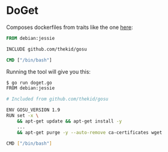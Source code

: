 DoGet
=====

Composes dockerfiles from traits like the one [here](https://github.com/thekid/gosu):

```dockerfile
FROM debian:jessie

INCLUDE github.com/thekid/gosu

CMD ["/bin/bash"]
```

Running the tool will give you this:

```sh
$ go run doget.go
FROM debian:jessie

# Included from github.com/thekid/gosu

ENV GOSU_VERSION 1.9
RUN set -x \
    && apt-get update && apt-get install -y 
    ...
    && apt-get purge -y --auto-remove ca-certificates wget

CMD ["/bin/bash"]
```